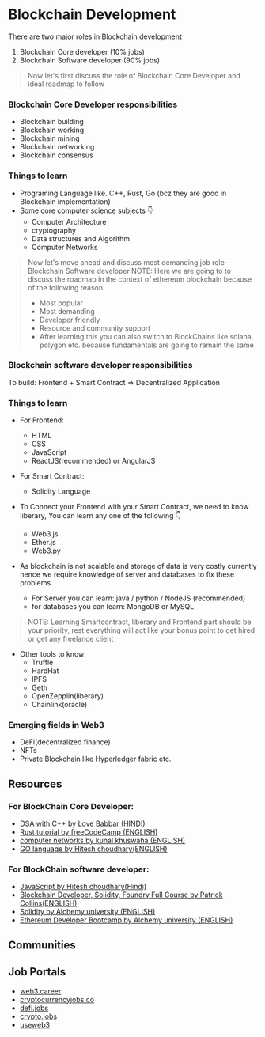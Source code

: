 # Blockchain Development 
There are two major roles in Blockchain development
1. Blockchain Core developer (10% jobs)
2. Blockchain Software developer (90% jobs)

> Now let's first discuss the role of Blockchain Core Developer and ideal roadmap to follow
### Blockchain Core Developer responsibilities
-  Blockchain building
-  Blockchain working
-  Blockchain mining
-  Blockchain networking
-  Blockchain consensus

### Things to learn
- Programing Language like. C++, Rust, Go (bcz they are good in Blockchain implementation)
- Some core computer science subjects 👇
  - Computer Architecture
  - cryptography
  - Data structures and Algorithm
  - Computer Networks

> Now let's move ahead and discuss most demanding job role- Blockchain Software developer
> NOTE: Here we are going to to discuss the roadmap in the context of ethereum blockchain because of the following reason
>  - Most popular
>  - Most demanding
>  - Developer friendly
>  - Resource and community support
>  - After learning this you can also switch to BlockChains like solana, polygon etc. because fundamentals are going to remain the same

### Blockchain software developer responsibilities
To build: Frontend + Smart Contract => Decentralized Application

### Things to learn
- For Frontend:
  - HTML
  - CSS
  - JavaScript
  - ReactJS(recommended) or AngularJS
 
- For Smart Contract:
  - Solidity Language

- To Connect your Frontend with your Smart Contract, we need to know liberary, You can learn any one of the following 👇
  - Web3.js
  - Ether.js
  - Web3.py

- As blockchain is not scalable and storage of data is very costly currently hence we require knowledge of server and databases to fix these problems
  - For Server you can learn: java / python / NodeJS (recommended)
  - for databases you can learn: MongoDB or MySQL
> NOTE: Learning Smartcontract, liberary and Frontend part should be your priority, rest everything will act like your bonus point to get hired or get any freelance client

- Other tools to know:
  - Truffle
  - HardHat
  - IPFS
  - Geth
  - OpenZepplin(liberary)
  - Chainlink(oracle)

### Emerging fields in Web3
- DeFi(decentralized finance)
- NFTs
- Private Blockchain like Hyperledger fabric etc.
  
## Resources

### For BlockChain Core Developer:
- <a href="https://www.youtube.com/playlist?list=PLDzeHZWIZsTryvtXdMr6rPh4IDexB5NIA">DSA with C++ by Love Babbar (HINDI)</a>
- <a href="https://www.youtube.com/watch?v=BpPEoZW5IiY&t=217s&ab_channel=freeCodeCamp.org">Rust tutorial by freeCodeCamp (ENGLISH)</a>
- <a href="https://www.youtube.com/watch?v=IPvYjXCsTg8&ab_channel=KunalKushwaha">computer networks by kunal khuswaha (ENGLISH)</a>
- <a href="https://www.youtube.com/playlist?list=PLRAV69dS1uWQGDQoBYMZWKjzuhCaOnBpa">GO language by Hitesh choudhary(ENGLISH)</a>

### For BlockChain software developer:
- <a href="https://www.youtube.com/playlist?list=PLu71SKxNbfoBuX3f4EOACle2y-tRC5Q37">JavaScript by Hitesh choudhary(Hindi)</a>
- <a href="https://www.youtube.com/playlist?list=PL4Rj_WH6yLgWe7TxankiqkrkVKXIwOP42">Blockchain Developer, Solidity, Foundry Full Course by Patrick Collins(ENGLISH)</a>
- <a href="https://www.alchemy.com/university/courses/solidity">Solidity by Alchemy university (ENGLISH)</a>
- <a href="https://www.alchemy.com/university/courses/ethereum">Ethereum Developer Bootcamp by Alchemy university (ENGLISH)</a>

## Communities

## Job Portals
- <a href="https://web3.career/">web3.career</a>
- <a href="https://cryptocurrencyjobs.co/">cryptocurrencyjobs.co</a>
- <a href="https://www.defi.jobs/">defi.jobs</a>
- <a href="https://crypto.jobs/">crypto.jobs</a>
- <a href="https://www.useweb3.xyz/jobs">useweb3</a>
